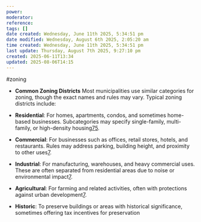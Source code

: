 ```yaml
---
power: 
moderator: 
reference: 
tags: []
date created: Wednesday, June 11th 2025, 5:34:51 pm
date modified: Wednesday, August 6th 2025, 2:05:20 am
time created: Wednesday, June 11th 2025, 5:34:51 pm
last update: Thursday, August 7th 2025, 9:27:10 pm
created: 2025-06-11T13:34
updated: 2025-08-06T14:15
---
```

#zoning

- **Common Zoning Districts**
Most municipalities use similar categories for zoning, though the exact names and rules may vary. Typical zoning districts include:

- **Residential**: For homes, apartments, condos, and sometimes home-based businesses. Subcategories may specify single-family, multi-family, or high-density housing[7](https://www.rocketmortgage.com/learn/zoning-laws)[5](https://www.yellowsprings.gov/egov/apps/document/center.egov?view=item%3Bid%3D2066).
- **Commercial**: For businesses such as offices, retail stores, hotels, and restaurants. Rules may address parking, building height, and proximity to other uses[7](https://www.rocketmortgage.com/learn/zoning-laws).
- **Industrial**: For manufacturing, warehouses, and heavy commercial uses. These are often separated from residential areas due to noise or environmental impact[7](https://www.rocketmortgage.com/learn/zoning-laws).
- **Agricultural**: For farming and related activities, often with protections against urban development[7](https://www.rocketmortgage.com/learn/zoning-laws).
- **Historic**: To preserve buildings or areas with historical significance, sometimes offering tax incentives for preservation